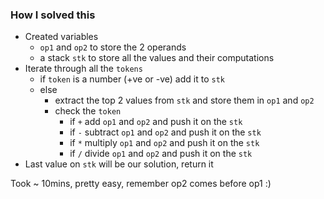 ### How I solved this
- Created variables
  - `op1` and `op2` to store the 2 operands
  - a stack `stk` to store all the values and their computations
- Iterate through all the `tokens`
  - if `token` is a number (+ve or -ve) add it to `stk`
  - else
    - extract the top 2 values from `stk` and store them in `op1` and `op2`
    - check the `token`
      - if `+` add `op1` and `op2` and push it on the `stk`
      - if `-` subtract `op1` and `op2` and push it on the `stk`
      - if `*` multiply `op1` and `op2` and push it on the `stk`
      - if `/` divide `op1` and `op2` and push it on the `stk`
- Last value on `stk` will be our solution, return it

Took ~ 10mins, pretty easy, remember op2 comes before op1 :)
